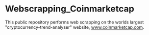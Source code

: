 # Webscrapping_Coinmarketcap
This public repository performs web scrapping on the worlds largest "cryptocurrency-trend-analyser" website, www.coinmarketcap.com.

